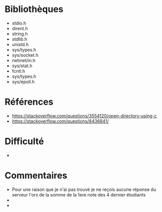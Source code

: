 # Bibliothèques
* stdio.h
* dirent.h
* string.h
* stdlib.h
* unistd.h
* sys/types.h
* sys/socket.h
* netinet/in.h
* sys/stat.h
* fcntl.h
* sys/types.h
* sys/epoll.h

# Références
* https://stackoverflow.com/questions/3554120/open-directory-using-c
* https://stackoverflow.com/questions/8436841/

# Difficulté
* 

# Commentaires
* Pour une raison que je n'ai pas trouvé je ne reçois aucune réponse du serveur l'ors de la somme de la 1ere note des 4 dernier étudiants
* 
* 

